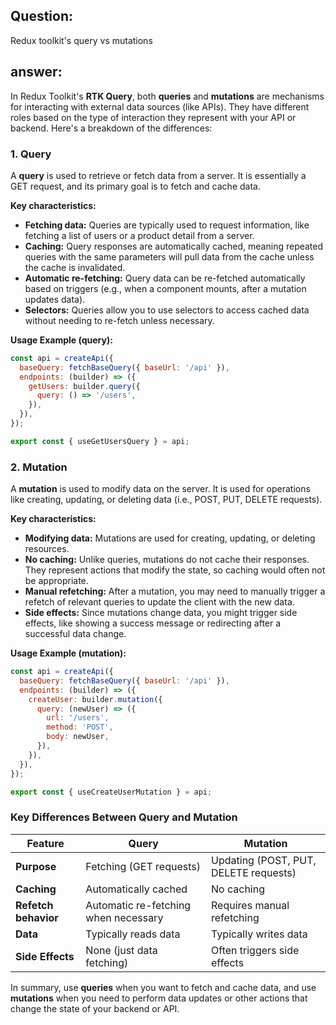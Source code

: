 

## Question:

Redux toolkit's query vs mutations



## answer:

In Redux Toolkit's **RTK Query**, both **queries** and **mutations** are mechanisms for interacting with external data sources (like APIs). They have different roles based on the type of interaction they represent with your API or backend. Here's a breakdown of the differences:

### 1. **Query**
A **query** is used to retrieve or fetch data from a server. It is essentially a GET request, and its primary goal is to fetch and cache data.

**Key characteristics:**
- **Fetching data:** Queries are typically used to request information, like fetching a list of users or a product detail from a server.
- **Caching:** Query responses are automatically cached, meaning repeated queries with the same parameters will pull data from the cache unless the cache is invalidated.
- **Automatic re-fetching:** Query data can be re-fetched automatically based on triggers (e.g., when a component mounts, after a mutation updates data).
- **Selectors:** Queries allow you to use selectors to access cached data without needing to re-fetch unless necessary.

**Usage Example (query):**
```javascript
const api = createApi({
  baseQuery: fetchBaseQuery({ baseUrl: '/api' }),
  endpoints: (builder) => ({
    getUsers: builder.query({
      query: () => '/users',
    }),
  }),
});

export const { useGetUsersQuery } = api;
```

### 2. **Mutation**
A **mutation** is used to modify data on the server. It is used for operations like creating, updating, or deleting data (i.e., POST, PUT, DELETE requests).

**Key characteristics:**
- **Modifying data:** Mutations are used for creating, updating, or deleting resources.
- **No caching:** Unlike queries, mutations do not cache their responses. They represent actions that modify the state, so caching would often not be appropriate.
- **Manual refetching:** After a mutation, you may need to manually trigger a refetch of relevant queries to update the client with the new data.
- **Side effects:** Since mutations change data, you might trigger side effects, like showing a success message or redirecting after a successful data change.

**Usage Example (mutation):**
```javascript
const api = createApi({
  baseQuery: fetchBaseQuery({ baseUrl: '/api' }),
  endpoints: (builder) => ({
    createUser: builder.mutation({
      query: (newUser) => ({
        url: '/users',
        method: 'POST',
        body: newUser,
      }),
    }),
  }),
});

export const { useCreateUserMutation } = api;
```

### Key Differences Between Query and Mutation
| Feature               | **Query**                              | **Mutation**                          |
|-----------------------|----------------------------------------|---------------------------------------|
| **Purpose**            | Fetching (GET requests)                | Updating (POST, PUT, DELETE requests) |
| **Caching**            | Automatically cached                   | No caching                           |
| **Refetch behavior**   | Automatic re-fetching when necessary   | Requires manual refetching            |
| **Data**               | Typically reads data                   | Typically writes data                 |
| **Side Effects**       | None (just data fetching)              | Often triggers side effects           |

In summary, use **queries** when you want to fetch and cache data, and use **mutations** when you need to perform data updates or other actions that change the state of your backend or API.
